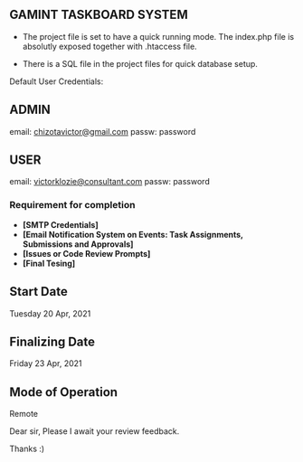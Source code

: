 

## GAMINT TASKBOARD SYSTEM

- The project file is set to have a quick running mode. The index.php file is absolutly exposed together with .htaccess file.

- There is a SQL file in the project files for quick database setup.

Default User Credentials:

ADMIN
------
email: chizotavictor@gmail.com
passw: password


USER
----
email: victorklozie@consultant.com
passw: password


### Requirement for completion

- **[SMTP Credentials]**
- **[Email Notification System on Events: Task Assignments, Submissions and Approvals]**
- **[Issues or Code Review Prompts]**
- **[Final Tesing]**

## Start Date
Tuesday 20 Apr, 2021

## Finalizing Date
Friday 23 Apr, 2021

## Mode of Operation
Remote

Dear sir, Please I await your review feedback.

Thanks :)